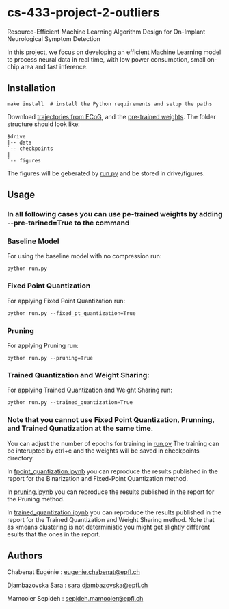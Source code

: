 # cs-433-project-2-outliers
Resource-Efficient Machine Learning Algorithm Design for On-Implant Neurological Symptom Detection
 
In this project, we focus on developing an efficient Machine Learning model to process neural data in real time, with low power consumption, small on-chip area and fast inference.




## Installation
```shell
make install  # install the Python requirements and setup the paths
```
Download [trajectories from ECoG](https://drive.google.com/drive/folders/1DZC1ubNQzW-WndqRS7ZwRBGDofP2fSM3?usp=sharing), and the [pre-trained weights](https://drive.google.com/drive/folders/1-3C1Bt_H1_m98DUsWuLcTJG8oWbvETU4?usp=sharing). The folder structure should look like:
```
$drive
|-- data
`-- checkpoints
|   
`-- figures
```

The figures will be geberated by [run.py]() and be stored in drive/figures.

## Usage

### In all following cases you can use pe-trained weights by adding --pre-tarined=True to the command

### Baseline Model
For using the baseline model with no compression run:
```shell
python run.py
```
### Fixed Point Quantization
For applying Fixed Point Quantization run:
```shell
python run.py --fixed_pt_quantization=True
```
### Pruning
For applying Pruning run:
```shell
python run.py --pruning=True
```
### Trained Quantization and Weight Sharing:
For applying Trained Quantization and Weight Sharing run:
```shell
python run.py --trained_quantization=True
```


### Note that you cannot use Fixed Point Quantization, Prunning, and Trained Qunatization at the same time.



You can adjust the number of epochs for training in [run.py]() The training can be interupted by ctrl+c and the weights will be saved in checkpoints directory.

In [fpoint_quantization.ipynb](https://github.com/CS-433/cs-433-project-2-outliers/blob/Sepideh/fpoint_quantization.ipynb) you can reproduce the results published in the report for the Binarization and Fixed-Point Quantization method. 

In [pruning.ipynb]() you can reproduce the results published in the report for the Pruning method. 

In [trained_quantization.ipynb]() you can reproduce the results published in the report for the Trained Quantization and Weight Sharing method. Note that as kmeans clustering is not deterministic you might get slightly different esults that the ones in the report.


## Authors

Chabenat Eugénie : eugenie.chabenat@epfl.ch

Djambazovska Sara : sara.djambazovska@epfl.ch

Mamooler Sepideh : sepideh.mamooler@epfl.ch